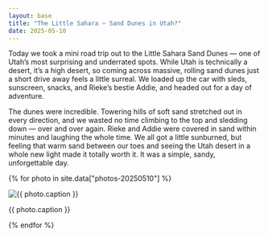 ```yaml
---
layout: base
title: "The Little Sahara ~ Sand Dunes in Utah?"
date: 2025-05-10
---
```


Today we took a mini road trip out to the Little Sahara Sand Dunes — one of Utah’s most surprising and underrated spots. While Utah is technically a desert, it’s a high desert, so coming across massive, rolling sand dunes just a short drive away feels a little surreal. We loaded up the car with sleds, sunscreen, snacks, and Rieke’s bestie Addie, and headed out for a day of adventure.

The dunes were incredible. Towering hills of soft sand stretched out in every direction, and we wasted no time climbing to the top and sledding down — over and over again. Rieke and Addie were covered in sand within minutes and laughing the whole time. We all got a little sunburned, but feeling that warm sand between our toes and seeing the Utah desert in a whole new light made it totally worth it. It was a simple, sandy, unforgettable day.

{% for photo in site.data["photos-20250510"] %}
  <div>
    <img src="{{ site.baseurl }}/photos/{{ photo.file }}" alt="{{ photo.caption }}">
    <p>{{ photo.caption }}</p>
  </div>
{% endfor %}